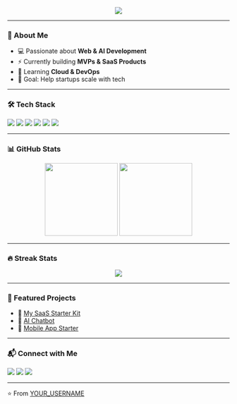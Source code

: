 <!-- Header Banner -->
<p align="center">
  <img src="https://readme-typing-svg.herokuapp.com?size=28&color=00e676&center=true&vCenter=true&width=600&lines=👋+Hi+I'm+Adarsh;Full+Stack+Developer;AI+%26+SaaS+Builder;Turning+Ideas+into+Products" />
</p>

---

<!-- About Me -->
### 🚀 About Me  
- 💻 Passionate about **Web & AI Development**  
- ⚡ Currently building **MVPs & SaaS Products**  
- 🌱 Learning **Cloud & DevOps**  
- 🎯 Goal: Help startups scale with tech  

---

<!-- Tech Stack -->
### 🛠️ Tech Stack  
<p>
  <img src="https://img.shields.io/badge/Code-JavaScript-yellow?style=for-the-badge&logo=javascript" />
  <img src="https://img.shields.io/badge/Code-Node.js-green?style=for-the-badge&logo=node.js" />
  <img src="https://img.shields.io/badge/Code-React-blue?style=for-the-badge&logo=react" />
  <img src="https://img.shields.io/badge/Code-Python-3776AB?style=for-the-badge&logo=python" />
  <img src="https://img.shields.io/badge/Cloud-AWS-orange?style=for-the-badge&logo=amazonaws" />
  <img src="https://img.shields.io/badge/DB-PostgreSQL-blue?style=for-the-badge&logo=postgresql" />
</p>

---

<!-- GitHub Stats -->
### 📊 GitHub Stats  
<p align="center">
  <img src="https://github-readme-stats.vercel.app/api?username=YOUR_USERNAME&show_icons=true&theme=radical" height="165"/>
  <img src="https://github-readme-stats.vercel.app/api/top-langs/?username=YOUR_USERNAME&layout=compact&theme=radical" height="165"/>
</p>

---

<!-- Streaks -->
### 🔥 Streak Stats  
<p align="center">
  <img src="https://streak-stats.demolab.com?user=YOUR_USERNAME&theme=radical&hide_border=false" />
</p>

---

<!-- Projects -->
### 📂 Featured Projects  
- 🚀 [My SaaS Starter Kit](https://github.com/YOUR_USERNAME/project1)  
- 🤖 [AI Chatbot](https://github.com/YOUR_USERNAME/project2)  
- 📱 [Mobile App Starter](https://github.com/YOUR_USERNAME/project3)  

---

<!-- Contact -->
### 📬 Connect with Me  
<p>
  <a href="https://linkedin.com/in/YOUR_LINKEDIN"><img src="https://img.shields.io/badge/LinkedIn-0e76a8?style=for-the-badge&logo=linkedin" /></a>
  <a href="mailto:YOUR_EMAIL"><img src="https://img.shields.io/badge/Email-D14836?style=for-the-badge&logo=gmail" /></a>
  <a href="https://twitter.com/YOUR_TWITTER"><img src="https://img.shields.io/badge/Twitter-1DA1F2?style=for-the-badge&logo=twitter" /></a>
</p>

---

⭐️ From [YOUR_USERNAME](https://github.com/YOUR_USERNAME)
